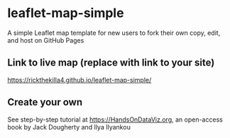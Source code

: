 # leaflet-map-simple
A simple Leaflet map template for new users to fork their own copy, edit, and host on GitHub Pages

## Link to live map (replace with link to your site)
https://rickthekilla4.github.io/leaflet-map-simple/

## Create your own
See step-by-step tutorial at https://HandsOnDataViz.org, an open-access book by Jack Dougherty and Ilya Ilyankou
